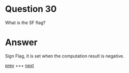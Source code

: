 
# Question 30


What is the SF flag?


# Answer




Sign Flag, it is set when the computation result is negative.




[prev](029.md) +++ [next](031.md)
